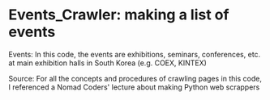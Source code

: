 # Events_Crawler: making a list of events

Events: In this code, the events are exhibitions, seminars, conferences, etc. at main exhibition halls in South Korea (e.g. COEX, KINTEX)

Source: For all the concepts and procedures of crawling pages in this code, I referenced a Nomad Coders' lecture about making Python web scrappers
